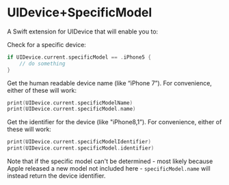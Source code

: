 # UIDevice+SpecificModel
A Swift extension for UIDevice that will enable you to:

Check for a specific device:
```swift
if UIDevice.current.specificModel == .iPhone5 {
	// do something
}
```

Get the human readable device name (like “iPhone 7”). For convenience, either of these will work:
```swift
print(UIDevice.current.specificModelName)
print(UIDevice.current.specificModel.name)
```

Get the identifier for the device (like "iPhone8,1”). For convenience, either of these will work:
```swift
print(UIDevice.current.specificModelIdentifier)
print(UIDevice.current.specificModel.identifier)
```

Note that if the specific model can't be determined - most likely because Apple released a new model not included here - `specificModel.name` will instead return the device identifier.